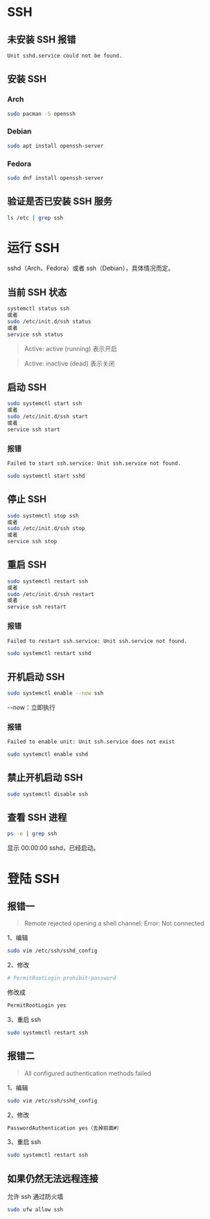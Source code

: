 # SSH

## 未安装 SSH 报错

```sh
Unit sshd.service could not be found.
```

## 安装 SSH

### Arch

```sh
sudo pacman -S openssh
```

### Debian

```sh
sudo apt install openssh-server
```

### Fedora

```sh
sudo dnf install openssh-server
```

## 验证是否已安装 SSH 服务

```sh
ls /etc | grep ssh
```

# 运行 SSH

sshd（Arch、Fedora）或者 ssh（Debian），具体情况而定。

## 当前 SSH 状态

```sh
systemctl status ssh
或者
sudo /etc/init.d/ssh status
或者
service ssh status
```

> Active: active (running) 表示开启

> Active: inactive (dead) 表示关闭

## 启动 SSH

```sh
sudo systemctl start ssh
或者
sudo /etc/init.d/ssh start
或者
service ssh start
```

### 报错

```sh
Failed to start ssh.service: Unit ssh.service not found.
```

```sh
sudo systemctl start sshd
```

## 停止 SSH

```sh
sudo systemctl stop ssh
或者
sudo /etc/init.d/ssh stop
或者
service ssh stop
```

## 重启 SSH

```sh
sudo systemctl restart ssh
或者
sudo /etc/init.d/ssh restart
或者
service ssh restart
```

### 报错

```sh
Failed to restart ssh.service: Unit ssh.service not found.
```

```sh
sudo systemctl restart sshd
```

## 开机启动 SSH

```sh
sudo systemctl enable --now ssh
```

--now：立即执行

### 报错

```sh
Failed to enable unit: Unit ssh.service does not exist
```

```sh
sudo systemctl enable sshd
```

## 禁止开机启动 SSH

```sh
sudo systemctl disable ssh
```

## 查看 SSH 进程

```sh
ps -e | grep ssh
```

显示 00:00:00 sshd，已经启动。

# 登陆 SSH

## 报错一

> Remote rejected opening a shell channel: Error: Not connected

1、编辑

```sh
sudo vim /etc/ssh/sshd_config
```

2、修改

```sh
# PermitRootLogin prohibit-password
```

修改成

```sh
PermitRootLogin yes
```

3、重启 ssh

```sh
sudo systemctl restart ssh
```

## 报错二

> All configured authentication methods failed

1、编辑

```sh
sudo vim /etc/ssh/sshd_config
```

2、修改

```sh
PasswordAuthentication yes（去掉前面#）
```

3、重启 ssh

```sh
sudo systemctl restart ssh
```

## 如果仍然无法远程连接

允许 ssh 通过防火墙

```sh
sudo ufw allow ssh
```
